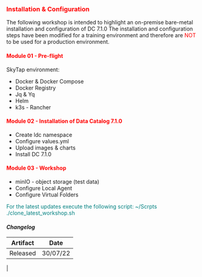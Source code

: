 ### <font color='red'>Installation & Configuration</font>  

The following workshop is intended to highlight an on-premise bare-metal installation and configuration of DC 7.1.0 The installation and configuration steps have been modified for a training environment and therefore are <font color='red'>NOT</font> to be used for a production environment.

#### <font color='red'>Module 01 - Pre-flight</font>

SkyTap environment:
* Docker & Docker Compose
* Docker Registry
* Jq & Yq
* Helm
* k3s - Rancher

#### <font color='red'>Module 02 - Installation of Data Catalog 7.1.0</font>

* Create ldc namespace
* Configure values.yml
* Upload images & charts
* Install DC 7.1.0

#### <font color='red'>Module 03 - Workshop</font>

* minIO - object storage (test data)
* Configure Local Agent
* Configure Virtual Folders

<font color='teal'>For the latest updates execute the following script: ~/Scrpts ./clone_latest_workshop.sh </font>

#### <em> Changelog </em>

| Artifact                   | Date     |  
| ---------------------------| ---------| 
| Released                   | 30/07/22 |               
|